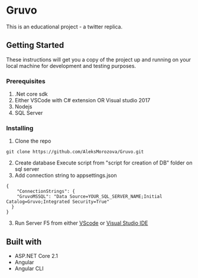 # Gruvo
This is an educational project - a twitter replica. 

## Getting Started
These instructions will get you a copy of the project up and running on your local machine for development and testing purposes. 

### Prerequisites
1. .Net core sdk
2. Either VSCode with C# extension OR Visual studio 2017
3. Nodejs
4. SQL Server

### Installing
1. Clone the repo
```
git clone https://github.com/AleksMorozova/Gruvo.git
```
2. Create database
Execute script from "script for creation of DB" folder on sql server
3. Add connection string to appsettings.json 
```
{ 
    "ConnectionStrings": {
    "GruvoMSSQL": "Data Source=YOUR_SQL_SERVER_NAME;Initial Catalog=Gruvo;Integrated Security=True"
  } 
}
```
3. Run Server
F5 from either [VScode](https://code.visualstudio.com/) or [Visual Studio IDE](https://www.visualstudio.com/)
    
## Built with
* ASP.NET Core 2.1
* Angular
* Angular CLI

    

